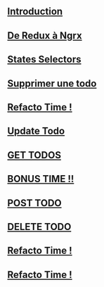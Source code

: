 ## [Introduction](https://github.com/fausfore/ngrx-guide/blob/master/documentations/introduction.md)
## [De Redux à Ngrx](https://github.com/fausfore/ngrx-guide/blob/master/documentations/step-1.md)

## [States Selectors](https://github.com/fausfore/ngrx-guide/blob/master/documentations/step-2.md)

## [Supprimer une todo](https://github.com/fausfore/ngrx-guide/blob/master/documentations/step-3.md)

## [Refacto Time !](https://github.com/fausfore/ngrx-guide/blob/master/documentations/step-4.md)

## [Update Todo](https://github.com/fausfore/ngrx-guide/blob/master/documentations/step-5.md)

## [GET TODOS](https://github.com/fausfore/ngrx-guide/blob/master/documentations/step-6.md)

## [BONUS TIME !!](https://github.com/fausfore/ngrx-guide/blob/master/documentations/step-7.md)

## [POST TODO](https://github.com/fausfore/ngrx-guide/blob/master/documentations/step-8.md)

## [DELETE TODO](https://github.com/fausfore/ngrx-guide/blob/master/documentations/step-9.md)

## [Refacto Time !](https://github.com/fausfore/ngrx-guide/blob/master/documentations/step-10.md)

## [Refacto Time !](https://github.com/fausfore/ngrx-guide/blob/master/documentations/step-11.md)
<!--stackedit_data:
eyJoaXN0b3J5IjpbNzI5MDg0NDg4XX0=
-->